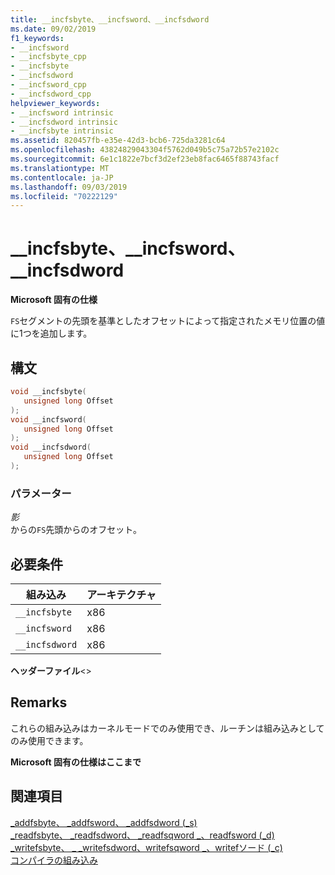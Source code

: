 ```yaml
---
title: __incfsbyte、__incfsword、__incfsdword
ms.date: 09/02/2019
f1_keywords:
- __incfsword
- __incfsbyte_cpp
- __incfsbyte
- __incfsdword
- __incfsword_cpp
- __incfsdword_cpp
helpviewer_keywords:
- __incfsword intrinsic
- __incfsdword intrinsic
- __incfsbyte intrinsic
ms.assetid: 820457fb-e35e-42d3-bcb6-725da3281c64
ms.openlocfilehash: 43824829043304f5762d049b5c75a72b57e2102c
ms.sourcegitcommit: 6e1c1822e7bcf3d2ef23eb8fac6465f88743facf
ms.translationtype: MT
ms.contentlocale: ja-JP
ms.lasthandoff: 09/03/2019
ms.locfileid: "70222129"
---
```

# <a name="__incfsbyte-__incfsword-__incfsdword"></a>__incfsbyte、__incfsword、__incfsdword

**Microsoft 固有の仕様**

`FS`セグメントの先頭を基準としたオフセットによって指定されたメモリ位置の値に1つを追加します。

## <a name="syntax"></a>構文

```C
void __incfsbyte(
   unsigned long Offset
);
void __incfsword(
   unsigned long Offset
);
void __incfsdword(
   unsigned long Offset
);
```

### <a name="parameters"></a>パラメーター

*影*\
からの`FS`先頭からのオフセット。

## <a name="requirements"></a>必要条件

|組み込み|アーキテクチャ|
|---------------|------------------|
|`__incfsbyte`|x86|
|`__incfsword`|x86|
|`__incfsdword`|x86|

**ヘッダーファイル**\<>

## <a name="remarks"></a>Remarks

これらの組み込みはカーネルモードでのみ使用でき、ルーチンは組み込みとしてのみ使用できます。

**Microsoft 固有の仕様はここまで**

## <a name="see-also"></a>関連項目

[\_addfsbyte、 \_addfsword、 \_addfsdword (_s)](../intrinsics/addfsbyte-addfsword-addfsdword.md)\
[\_readfsbyte、 \_readfsdword、 \_readfsqword \_、readfsword (_d)](../intrinsics/readfsbyte-readfsdword-readfsqword-readfsword.md)\
[\_writefsbyte、 \_ \_writefsdword、writefsqword \_、writefソード (_c)](../intrinsics/writefsbyte-writefsdword-writefsqword-writefsword.md)\
[コンパイラの組み込み](../intrinsics/compiler-intrinsics.md)
